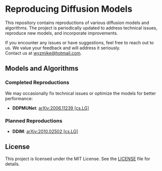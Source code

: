 # Reproducing Diffusion Models

This repository contains reproductions of various diffusion models and algorithms. The project is periodically updated to address technical issues, reproduce new models, and incorporate improvements.

If you encounter any issues or have suggestions, feel free to reach out to us. We value your feedback and will address it seriously.  
Contact us at [wyzmike@hotmail.com](mailto:wyzmike@hotmail.com).

## Models and Algorithms

### Completed Reproductions
We may occasionally fix technical issues or optimize the models for better performance:
- **DDPMUNet**: [arXiv:2006.11239 [cs.LG]](https://arxiv.org/abs/2006.11239)

### Planned Reproductions
- **DDIM**: [arXiv:2010.02502 [cs.LG]](https://arxiv.org/abs/2010.02502)

## License

This project is licensed under the MIT License. See the [LICENSE](LICENSE) file for details.